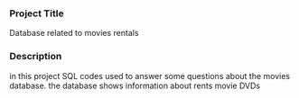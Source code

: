 

### Project Title
Database related to movies rentals

### Description
in this project SQL codes used to answer some questions about the movies database.
the database shows information about rents movie DVDs


